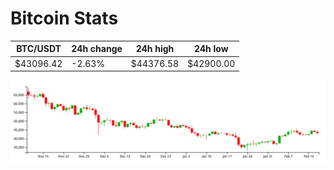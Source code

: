 # Bitcoin Stats

BTC/USDT|24h change|24h high|24h low|
|---|---|---|---|
|$43096.42|-2.63%|$44376.58|$42900.00|

<img src="./chart.svg">
